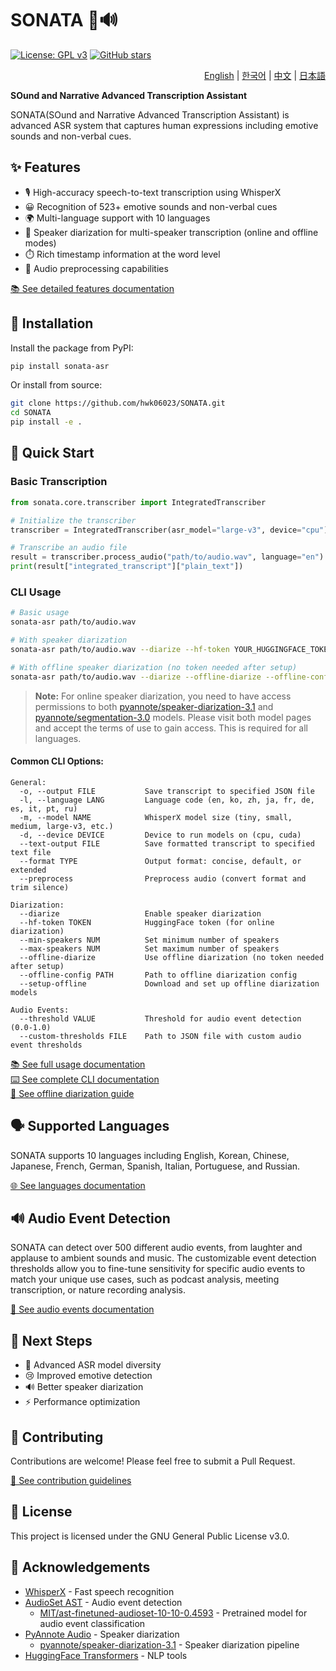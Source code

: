 # SONATA 🎵🔊

[![License: GPL v3](https://img.shields.io/badge/License-GPLv3-blue.svg)](https://www.gnu.org/licenses/gpl-3.0)
[![GitHub stars](https://img.shields.io/github/stars/hwk06023/SONATA?style=social)](https://github.com/hwk06023/SONATA/stargazers)

<div align="right">
<a href="README.md">English</a> |
<a href="i18n/README.ko.md">한국어</a> |
<a href="i18n/README.zh.md">中文</a> |
<a href="i18n/README.ja.md">日本語</a>
</div>

**SOund and Narrative Advanced Transcription Assistant**

SONATA(SOund and Narrative Advanced Transcription Assistant) is advanced ASR system that captures human expressions including emotive sounds and non-verbal cues.

## ✨ Features

- 🎙️ High-accuracy speech-to-text transcription using WhisperX
- 😀 Recognition of 523+ emotive sounds and non-verbal cues
- 🌍 Multi-language support with 10 languages
- 👥 Speaker diarization for multi-speaker transcription (online and offline modes)
- ⏱️ Rich timestamp information at the word level
- 🔄 Audio preprocessing capabilities

[📚 See detailed features documentation](https://github.com/hwk06023/SONATA/blob/main/docs/FEATURES.md)

## 🚀 Installation

Install the package from PyPI:

```bash
pip install sonata-asr
```

Or install from source:

```bash
git clone https://github.com/hwk06023/SONATA.git
cd SONATA
pip install -e .
```

## 📖 Quick Start

### Basic Transcription

```python
from sonata.core.transcriber import IntegratedTranscriber

# Initialize the transcriber
transcriber = IntegratedTranscriber(asr_model="large-v3", device="cpu")

# Transcribe an audio file
result = transcriber.process_audio("path/to/audio.wav", language="en")
print(result["integrated_transcript"]["plain_text"])
```

### CLI Usage

```bash
# Basic usage
sonata-asr path/to/audio.wav

# With speaker diarization
sonata-asr path/to/audio.wav --diarize --hf-token YOUR_HUGGINGFACE_TOKEN

# With offline speaker diarization (no token needed after setup)
sonata-asr path/to/audio.wav --diarize --offline-diarize --offline-config ~/.sonata/models/offline_config.yaml
```

> **Note:** For online speaker diarization, you need to have access permissions to both [pyannote/speaker-diarization-3.1](https://huggingface.co/pyannote/speaker-diarization-3.1) and [pyannote/segmentation-3.0](https://huggingface.co/pyannote/segmentation-3.0) models. Please visit both model pages and accept the terms of use to gain access. This is required for all languages.

#### Common CLI Options:

```
General:
  -o, --output FILE           Save transcript to specified JSON file
  -l, --language LANG         Language code (en, ko, zh, ja, fr, de, es, it, pt, ru)
  -m, --model NAME            WhisperX model size (tiny, small, medium, large-v3, etc.)
  -d, --device DEVICE         Device to run models on (cpu, cuda)
  --text-output FILE          Save formatted transcript to specified text file
  --format TYPE               Output format: concise, default, or extended
  --preprocess                Preprocess audio (convert format and trim silence)

Diarization:
  --diarize                   Enable speaker diarization
  --hf-token TOKEN            HuggingFace token (for online diarization)
  --min-speakers NUM          Set minimum number of speakers
  --max-speakers NUM          Set maximum number of speakers
  --offline-diarize           Use offline diarization (no token needed after setup)
  --offline-config PATH       Path to offline diarization config
  --setup-offline             Download and set up offline diarization models

Audio Events:
  --threshold VALUE           Threshold for audio event detection (0.0-1.0)
  --custom-thresholds FILE    Path to JSON file with custom audio event thresholds
```

[📚 See full usage documentation](https://github.com/hwk06023/SONATA/blob/main/docs/USAGE.md)  
[⌨️ See complete CLI documentation](https://github.com/hwk06023/SONATA/blob/main/docs/CLI.md)  
[🎤 See offline diarization guide](https://github.com/hwk06023/SONATA/blob/main/docs/OFFLINE_DIARIZATION.md)

## 🗣️ Supported Languages

SONATA supports 10 languages including English, Korean, Chinese, Japanese, French, German, Spanish, Italian, Portuguese, and Russian.

[🌐 See languages documentation](https://github.com/hwk06023/SONATA/blob/main/docs/LANGUAGES.md)

## 🔊 Audio Event Detection

SONATA can detect over 500 different audio events, from laughter and applause to ambient sounds and music. The customizable event detection thresholds allow you to fine-tune sensitivity for specific audio events to match your unique use cases, such as podcast analysis, meeting transcription, or nature recording analysis.

[🎵 See audio events documentation](https://github.com/hwk06023/SONATA/blob/main/docs/AUDIO_EVENTS.md)

## 🚀 Next Steps

- 🧠 Advanced ASR model diversity
- 😢 Improved emotive detection
- 🔊 Better speaker diarization
- ⚡ Performance optimization

## 🤝 Contributing

Contributions are welcome! Please feel free to submit a Pull Request.

[📝 See contribution guidelines](https://github.com/hwk06023/SONATA/blob/main/docs/CONTRIBUTING.md)

## 📄 License

This project is licensed under the GNU General Public License v3.0.

## 🙏 Acknowledgements

- [WhisperX](https://github.com/m-bain/whisperX) - Fast speech recognition
- [AudioSet AST](https://github.com/YuanGongND/ast) - Audio event detection
  - [MIT/ast-finetuned-audioset-10-10-0.4593](https://huggingface.co/MIT/ast-finetuned-audioset-10-10-0.4593) - Pretrained model for audio event classification
- [PyAnnote Audio](https://github.com/pyannote/pyannote-audio) - Speaker diarization
  - [pyannote/speaker-diarization-3.1](https://huggingface.co/pyannote/speaker-diarization-3.1) - Speaker diarization pipeline
- [HuggingFace Transformers](https://github.com/huggingface/transformers) - NLP tools